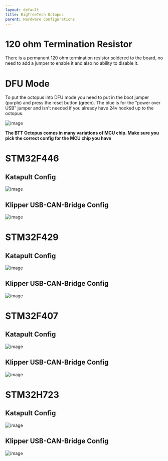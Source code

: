 ```yaml
---
layout: default 
title: BigTreeTech Octopus
parent: Hardware Configurations
---
```


# 120 ohm Termination Resistor

There is a permanent 120 ohm termination resistor soldered to the board, no need to add a jumper to enable it and also no ability to disable it.

# DFU Mode

To put the octopus into DFU mode you need to put in the boot jumper (purple) and press the reset button (green). The blue is for the "power over USB" jumper and isn't needed if you already have 24v hooked up to the octopus.

![image](https://user-images.githubusercontent.com/124253477/229234235-345ff23e-cc9e-4d61-ab7e-3df27dda1eb5.png)


**The BTT Octopus comes in many variations of MCU chip. Make sure you pick the correct config for the MCU chip you have**

# STM32F446
## Katapult Config

![image](https://github.com/Esoterical/voron_canbus/assets/124253477/673ce3c6-5bd7-48a8-bcd4-99aeefb0f0a2)

## Klipper USB-CAN-Bridge Config

![image](https://user-images.githubusercontent.com/124253477/221378034-ac82a51e-6ba7-4288-8186-91a6733dbd2f.png)


# STM32F429
## Katapult Config

![image](https://github.com/Esoterical/voron_canbus/assets/124253477/41d4bfe5-ed20-4956-93fd-cb3b99250aae)

## Klipper USB-CAN-Bridge Config

![image](https://user-images.githubusercontent.com/124253477/221378352-e22e8719-6a26-499a-9f9f-375c0baa1cd6.png)


# STM32F407
## Katapult Config

![image](https://github.com/Esoterical/voron_canbus/assets/124253477/ec17d20a-2aba-4cc5-809f-aa1748a76a63)

## Klipper USB-CAN-Bridge Config

![image](https://user-images.githubusercontent.com/124253477/221378459-561064a6-deaa-4590-85b9-058f480871e2.png)


# STM32H723
## Katapult Config

![image](https://github.com/Esoterical/voron_canbus/assets/124253477/e9850f4a-d4d9-438b-8b95-3fd21cd790d8)

## Klipper USB-CAN-Bridge Config

![image](https://user-images.githubusercontent.com/124253477/221378502-d3aee8c7-c4ba-42da-838b-3e64cfc6262d.png)
